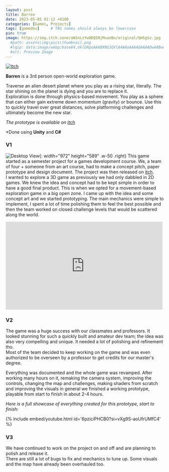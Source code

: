 ```yaml
---
layout: post
title: Barren
date: 2023-05-05 01:12 +0100
categories: [Games, Projects]
tags: [gamedev]     # TAG names should always be lowercase
pin: true
image: https://img.itch.zone/aW1nLzYwODQ5NjMuanBn/original/QmhgSz.jpg
  #path: assets\img\pics\thumbnail.png
  #lqip: data:image/webp;base64,UklGRpoAAABXRUJQVlA4WAoAAAAQAAAADwAABwAAQUxQSDIAAAARL0AmbZurmr57yyIiqE8oiG0bejIYEQTgqiDA9vqnsUSI6H+oAERp2HZ65qP/VIAWAFZQOCBCAAAA8AEAnQEqEAAIAAVAfCWkAALp8sF8rgRgAP7o9FDvMCkMde9PK7euH5M1m6VWoDXf2FkP3BqV0ZYbO6NA/VFIAAAA
  #alt: Preview Image
---
```

[![Itch](https://www.google.com/s2/favicons?domain=https://itch.io&sz=64)](https://longjohnny.itch.io/barren)

**Barren** is a 3rd person open-world exploration game.
<!-- #![Pic](https://img.itch.zone/aW1nLzg1OTc5MTMucG5n/original/qBYs2L.png) -->


Traverse an alien desert planet where you play as a rising star, literally. The star shining on the planet is dying and you are to replace it.  
Exploration is done through physics-based movement. You play as a sphere that can either gain extreme down momentum (gravity) or bounce. Use this to quickly travel over great distances, solve platforming challenges and ultimately become the new star.



*The prototype is available on [itch](https://longjohnny.itch.io/barren)*

*Done using **Unity** and **C#**

### V1
![Desktop View](https://img.itch.zone/aW1hZ2UvOTUyMTc5LzYwODQ1ODEucG5n/original/mF2qF6.png){: width="972" height="589" .w-50 .right}
This game started as a semester project for a games development course. We, a team of four + someone from an art course, had to make a concept pitch, paper prototype and design document. The project was then released on [itch](https://longjohnny.itch.io/barren).  
I wanted to explore a 3D game as previously we had only dabbled in 2D games. We knew the idea and concept had to be kept simple in order to have a good final product. This is when we opted for a movement-based exploration game in a big open zone. I came up with the idea and some concept art and we started prototyping. The main mechanics were simple to implement, I spent a lot of time polishing them to feel the best possible and then the team worked on closed challenge levels that would be scattered along the world.

<!-- {% include embed/youtube.html id='tv-DbzgMhFE' %} -->   
  <!-- height="480" -->
<iframe
    height="280"
	width="500"
    src="https://www.youtube.com/embed/tv-DbzgMhFE"
    frameborder="0"
    allow="autoplay; encrypted-media"
    allowfullscreen
>
</iframe>

    

### V2
The game was a huge success with our classmates and professors. It looked stunning for such a quickly built and amateur dev team; the idea was also very compelling and unique. It needed a lot of polishing and refinement tho.  
Most of the team decided to keep working on the game and was even authorized to be overseen by a professor to get credits for our master's degree. 

Everything was documented and the whole game was revamped. After working many hours on it, remaking the camera system, improving the controls, changing the map and challenges, making shaders from scratch and improving the visuals in general we finished a working prototype, playable from start to finish in about 2-4 hours.

*Here is a full showcase of everything created for this prototype, start to finish:*

{% include embed/youtube.html id='6pziciPHCB0?si=vXg9S-aoUfrUMfC4' %}


### V3
We have continued to work on the project on and off and are planning to polish and release it.  
There are still a lot of bugs to fix and mechanics to tune up. Some visuals and the map have already been overhauled too.  
